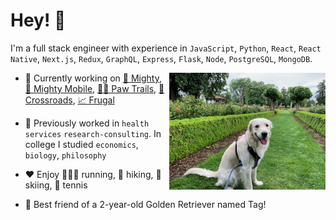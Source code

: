# Hey! 👋

I'm a full stack engineer with experience in `JavaScript`, `Python`, `React`, `React Native`, `Next.js`, `Redux`, `GraphQL`, `Express`, `Flask`, `Node`, `PostgreSQL`, `MongoDB`.

<img align="right" src="tag.jpeg" width="250"  />

- 🌱 Currently working on [💪 Mighty](https://github.com/matt-ramotar/Mighty), [📱 Mighty Mobile](https://github.com/matt-ramotar/Mighty-Mobile), [🐕‍🦺 Paw Trails](https://github.com/matt-ramotar/pawtrails), [🧩 Crossroads](https://github.com/crossroads-center-for-children), [📈 Frugal](https://github.com/matt-ramotar/frugal)

- 🧰 Previously worked in `health services` `research-consulting`. In college I studied `economics`, `biology`, `philosophy`

- ❤️ Enjoy 🏃🏽‍♂️ running, 🥾 hiking, 🎿 skiing, 🎾 tennis

- 🐶 Best friend of a 2-year-old Golden Retriever named Tag!
